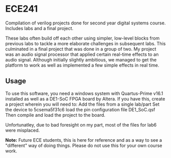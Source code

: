# ECE241
Compilation of verilog projects done for second year digital systems course. Includes labs and a final project.

These labs often build off each other using simpler, low-level blocks from previous labs to tackle a more elaborate challenges in subsequent labs. This culminated in a final project that was done in a group of two. My project was an audio signal processor that applied certain real-time effects to an audio signal. Although initially slightly ambitious, we managed to get the platform to work as well as implemented a few simple effects in real time.

## Usage
To use this software, you need a windows system with Quartus-Prime v16.1 installed as well as a DE1-SoC FPGA board by Altera.
If you have this, create a project wherein you will need to:
    Add the files from a single lab/part
    Set the device to 5csema5f31c6
    load the pin configuration file DE1_SoC.qsf
Then compile and load the project to the board.

Unfortunatley, due to bad foresight on my part, most of the files for lab6 were misplaced.

<b>Note:</b> Future ECE students, this is here for reference and as a way to see a "different" way of doing things. Please do not use this for your own course work.
